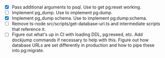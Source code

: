 - [x] Pass additional arguments to psql. Use to get pg:reset working.
- [ ] Implement pg_dump. Use to implement pg:dump.
- [x] Implement pg_dump schema. Use to implement pg:dump:schema.
- [ ] Remove ts-node src/scripts/get-database-url.ts and intermediate
      scripts that reference it.
- [ ] Figure out what's up in CI with loading DDL, pg:reseed, etc. Add
      dockjump commands if necessary to help with this. Figure out how
      database URLs are set differently in production and how to pipe
      these into pg:migrate.
